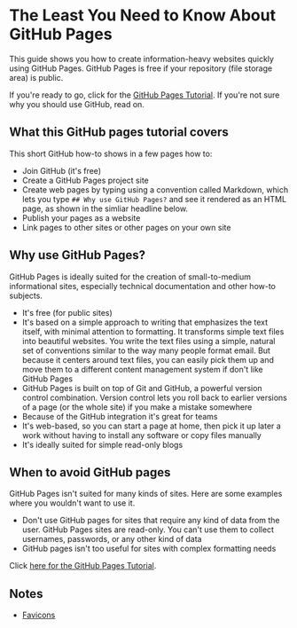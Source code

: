 # The Least You Need to Know About GitHub Pages

This guide shows you how to create information-heavy websites quickly using GitHub Pages.
GitHub Pages is free if your repository (file storage area) is public.

If you're ready to go, click for the [GitHub Pages Tutorial](./docs/README.md).
If you're not sure why you should use GitHub, read on.

## What this GitHub pages tutorial covers

This short GitHub how-to shows in a few pages how to:

* Join GitHub (it's free)
* Create a GitHub Pages project site
* Create web pages by typing using a convention called Markdown, which lets
you type `## Why use GitHub Pages?` and see it rendered as an HTML page,
as shown in the simliar headline below.
* Publish your pages as a website
* Link pages to other sites or other pages on your own site

## Why use GitHub Pages?

GitHub Pages is ideally suited for the creation of small-to-medium informational sites, 
especially technical documentation and other how-to subjects.

* It's free (for public sites)
* It's based on a simple approach to writing that emphasizes the text itself, with minimal
attention to formatting. It transforms simple text files into beautiful websites. You write the text files using a simple, 
natural set of conventions similar to the way many people format email. But
because it centers around text files, you can easily pick them up and move them to a different
content management system if don't like GitHub Pages
* GitHub Pages is built on top of Git and GitHub, a powerful version control combination.
Version control lets you roll back to earlier versions of a page (or the whole site)
if you make a mistake somewhere
* Because of the GitHub integration it's great for teams
* It's web-based, so you can start a page at home, then pick it up later a work without having to 
install any software or copy files manually
* It's ideally suited for simple read-only blogs

## When to avoid GitHub pages

GitHub Pages isn't suited for many kinds of sites. 
Here are some examples where you wouldn't want to use it.

* Don't use GitHub pages for sites that require any kind of data from the user. GitHub Pages sites are read-only.
You can't use them to collect usernames, passwords, or any other kind of data
* GitHub pages isn't too useful for sites with complex formatting needs

Click [here for the GitHub Pages Tutorial](./docs/README.md).

## Notes

* [Favicons](https://github.com/jekyll/minima#add-your-favicons)
